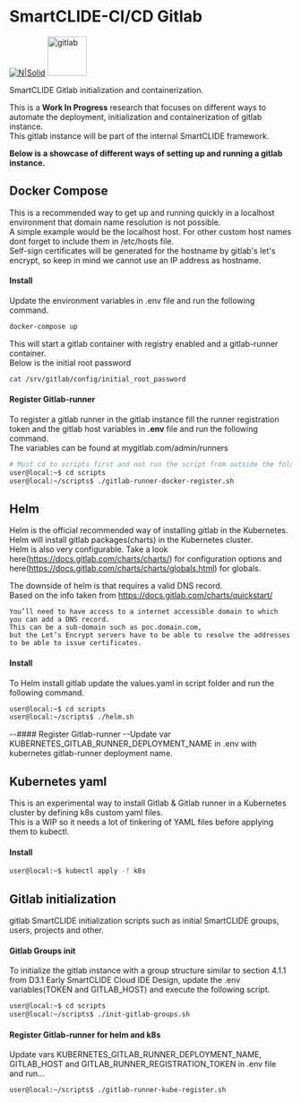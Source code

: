 # SmartCLIDE-CI/CD Gitlab
[![N|Solid](https://i2.wp.com/smartclide.eu/wp-content/uploads/2020/02/cropped-SmartClideRGBColor-1.png?w=120&ssl=1)](https://smartclide.eu/)
<img width="70" alt="gitlab" src="https://about.gitlab.com/images/press/logo/png/gitlab-logo-gray-stacked-rgb.png">

SmartCLIDE Gitlab initialization and containerization.<br>

This is a <b>Work In Progress</b> research that focuses on different ways to automate the deployment, initialization and containerization of gitlab instance.<br>
This gitlab instance will be part of the internal SmartCLIDE framework.

<b>Below is a showcase of different ways of setting up and running a gitlab instance.</b>
## Docker Compose
This is a recommended way to get up and running quickly in a localhost environment that domain name resolution is not possible.<br>
A simple example would be the localhost host. For other custom host names dont forget to include them in /etc/hosts file.<br>
Self-sign certificates will be generated for the hostname by gitlab's let's encrypt, so keep in mind we cannot use an IP address as hostname.

#### Install
Update the environment variables in .env file and run the following command.<br>
```sh
docker-compose up
```
This will start a gitlab container with registry enabled and a gitlab-runner container.<br>
Below is the initial root password
```sh
cat /srv/gitlab/config/initial_root_password
```
#### Register Gitlab-runner
To register a gitlab runner in the gitlab instance fill the runner registration token and the gitlab host variables in <b>.env</b> file and run the following command.<br>
The variables can be found at mygitlab.com/admin/runners
```sh
# Must cd to scripts first and not run the script from outside the folder.
user@local:~$ cd scripts
user@local:~/scripts$ ./gitlab-runner-docker-register.sh
```
## Helm
Helm is the official recommended way of installing gitlab in the Kubernetes.<br>
Helm will install gitlab packages(charts) in the Kubernetes cluster.<br>
Helm is also very configurable. Take a look here(https://docs.gitlab.com/charts/charts/) for configuration options and here(https://docs.gitlab.com/charts/charts/globals.html) for globals.<br>

The downside of helm is that requires a valid DNS record.<br>
Based on the info taken from https://docs.gitlab.com/charts/quickstart/ <br> 
```You can not use example.com.
You’ll need to have access to a internet accessible domain to which you can add a DNS record.
This can be a sub-domain such as poc.domain.com,
but the Let’s Encrypt servers have to be able to resolve the addresses to be able to issue certificates.
```

#### Install
To Helm install gitlab update the values.yaml in script folder and run the following command.
```sh
user@local:~$ cd scripts
user@local:~/scripts$ ./helm.sh
```
--#### Register Gitlab-runner
--Update var KUBERNETES_GITLAB_RUNNER_DEPLOYMENT_NAME in .env with kubernetes gitlab-runner deployment name.


## Kubernetes yaml
This is an experimental way to install Gitlab & Gitlab runner in a Kubernetes cluster by defining k8s custom yaml files.<br>
This is a WIP so it needs a lot of tinkering of YAML files before applying them to kubectl.
#### Install
```sh
user@local:~$ kubectl apply -f k8s
```

## Gitlab initialization
gitlab SmartCLIDE initialization scripts such as initial SmartCLIDE groups, users, projects and other.

#### Gitlab Groups init
To initialize the gitlab instance with a group structure similar to section 4.1.1 from D3.1 Early SmartCLIDE Cloud IDE Design,
update the .env variables(TOKEN and GITLAB_HOST) and execute the following script.
```sh
user@local:~$ cd scripts
user@local:~/scripts$ ./init-gitlab-groups.sh
```
#### Register Gitlab-runner for helm and k8s
Update vars KUBERNETES_GITLAB_RUNNER_DEPLOYMENT_NAME, GITLAB_HOST and GITLAB_RUNNER_REGISTRATION_TOKEN in .env file and run...
```sh
user@local:~/scripts$ ./gitlab-runner-kube-register.sh
```
